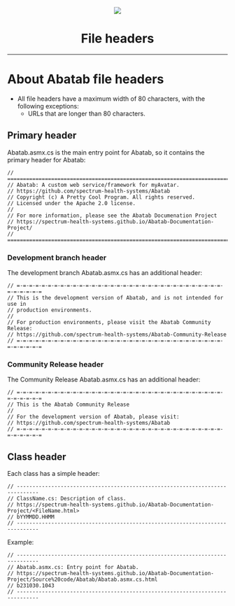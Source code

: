 <!-- 
	Abatab Documentation Project: File Headers
	Last updated: 231030
	This documentation is incomplete.
-->

<div align="center">

![](_attachments/AbatabDocumentationProjectLogo.png)
	<h1>
		File headers
	</h1>
</div>

***

# About Abatab file headers

- All file headers have a maximum width of 80 characters, with the following exceptions:
	- URLs that are longer than 80 characters.

## Primary header

Abatab.asmx.cs is the main entry point for Abatab, so it contains the primary header for Abatab:

```
// =============================================================================
// Abatab: A custom web service/framework for myAvatar.
// https://github.com/spectrum-health-systems/Abatab
// Copyright (c) A Pretty Cool Program. All rights reserved.
// Licensed under the Apache 2.0 license.
// 
// For more information, please see the Abatab Documenation Project
// https://spectrum-health-systems.github.io/Abatab-Documentation-Project/
// =============================================================================
```

### Development branch header

The development branch Abatab.asmx.cs has an additional header:

```
// =-=-=-=-=-=-=-=-=-=-=-=-=-=-=-=-=-=-=-=-=-=-=-=-=-=-=-=-=-=-=-=-=-=-=-=-=-=-=
// This is the development version of Abatab, and is not intended for use in
// production environments.
//
// For production environments, please visit the Abatab Community Release:
// https://github.com/spectrum-health-systems/Abatab-Community-Release
// =-=-=-=-=-=-=-=-=-=-=-=-=-=-=-=-=-=-=-=-=-=-=-=-=-=-=-=-=-=-=-=-=-=-=-=-=-=-=
```

### Community Release header

The Community Release Abatab.asmx.cs has an additional header:

```
// =-=-=-=-=-=-=-=-=-=-=-=-=-=-=-=-=-=-=-=-=-=-=-=-=-=-=-=-=-=-=-=-=-=-=-=-=-=-=
// This is the Abatab Community Release
// 
// For the development version of Abatab, please visit:
// https://github.com/spectrum-health-systems/Abatab
// =-=-=-=-=-=-=-=-=-=-=-=-=-=-=-=-=-=-=-=-=-=-=-=-=-=-=-=-=-=-=-=-=-=-=-=-=-=-=
```

## Class header

Each class has a simple header:

```
// -----------------------------------------------------------------------------
// ClassName.cs: Description of class.
// https://spectrum-health-systems.github.io/Abatab-Documentation-Project/<FileName.html>
// bYYMMDD.HHMM
// -----------------------------------------------------------------------------
```

Example:

```
// -----------------------------------------------------------------------------
// Abatab.asmx.cs: Entry point for Abatab.
// https://spectrum-health-systems.github.io/Abatab-Documentation-Project/Source%20code/Abatab/Abatab.asmx.cs.html
// b231030.1043
// -----------------------------------------------------------------------------
```
